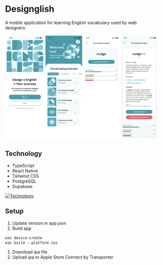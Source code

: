 # Designglish
A mobile application for learning English vocabulary used by web designers.

![Showcase](/assets/showcase.png)

## Technology
- TypeScript
- React Native
- Tailwind CSS
- PostgreSQL
- Supabase

[![Technology](https://skillicons.dev/icons?i=ts,react,tailwind,postgres,supabase)](https://skillicons.dev)

## Setup
1. Update version in app.json
1. Build app
```
eas device:create
eas build --platform ios
```
1. Download ipa file
1. Upload ipa to Apple Store Connect by Transporter